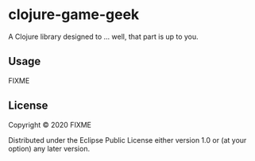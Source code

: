 # clojure-game-geek

A Clojure library designed to ... well, that part is up to you.

## Usage

FIXME

## License

Copyright © 2020 FIXME

Distributed under the Eclipse Public License either version 1.0 or (at
your option) any later version.
